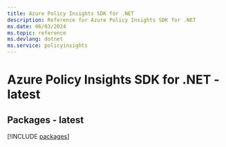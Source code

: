 ```yaml
---
title: Azure Policy Insights SDK for .NET
description: Reference for Azure Policy Insights SDK for .NET
ms.date: 06/03/2024
ms.topic: reference
ms.devlang: dotnet
ms.service: policyinsights
---
```

# Azure Policy Insights SDK for .NET - latest
## Packages - latest
[!INCLUDE [packages](policy-insights-index.md)]